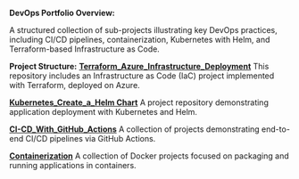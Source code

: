 **DevOps Portfolio Overview:**

A structured collection of sub-projects illustrating key DevOps practices, including CI/CD pipelines, 
containerization, Kubernetes with Helm, and Terraform-based Infrastructure as Code.

**Project Structure:**
**[Terraform_Azure_Infrastructure_Deployment](https://github.com/programer-orest/Azure_Infrastructure_Deployment_with_Terraform)**
This repository includes an Infrastructure as Code (IaC) project implemented with Terraform, deployed on Azure.

**[Kubernetes_Create_a_Helm Chart](https://github.com/programer-orest/Kubernetes_Create_a_Helm_Chart)**
A project repository demonstrating application deployment with Kubernetes and Helm.

**[CI-CD_With_GitHub_Actions](https://github.com/programer-orest/CI-CD_With_GitHub_Actions)**
A collection of projects demonstrating end-to-end CI/CD pipelines via GitHub Actions.

**[Containerization](https://github.com/programer-orest/Containerization)**
A collection of Docker projects focused on packaging and running applications in containers.
